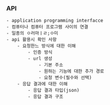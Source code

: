 ### API
    - application programming interfacce
    - 컴퓨터나 컴퓨터 프로그램 사이의 연결
    - 일종의 ㅇ러마ㅣㄹ;ㅇ미
    - api 활용시 확인 사항
        - 요청한느 방식에 대한 이해
            - 인증 방식
            - url 생성
                - 기본 주소
                - 원하는 기능에 대한 추가 경로
                - 요청 변수(필수와 선택)
        - 응답 결과에 대한 이해
            - 응답 결과 타입(json)
            - 응답 결과 구조 